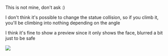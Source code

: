 This is not mine, don't ask :)  

I don't think it's possible to change the statue collision, so if you climb it, you'll be climbing into nothing depending on the angle

I think it's fine to show a preview since it only shows the face, blurred a bit just to be safe

![ ](https://cdn.discordapp.com/attachments/1027063731789770842/1028036863291830382/SPOILER_allversion.png)
